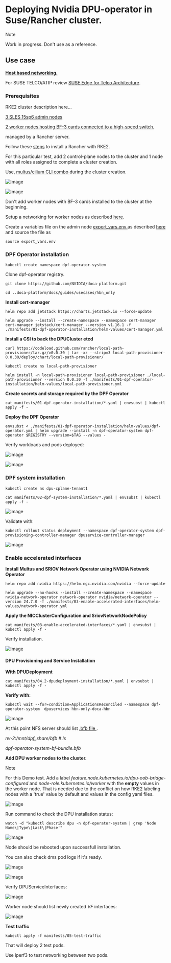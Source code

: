 # Deploying Nvidia DPU-operator in Suse/Rancher cluster.

> [!NOTE]
> Work in progress. Don't use as a reference.
> 

## Use case

[**Host based networking.**](https://github.com/NVIDIA/doca-platform/tree/release-v25.1/docs/guides/usecases/hbn_only#deploy-test-pods)

For SUSE TELCO/ATIP review [SUSE Edge for Telco Architecture](https://documentation.suse.com/suse-edge/3.2/single-html/edge/#atip-architecture).

### Prerequisites ###

RKE2 cluster description here...

<diagram>

<ins> 3 SLES 15sp6 admin nodes </ins> 

<ins> 2 worker nodes hosting BF-3 cards connected to a high-speed switch. </ins> 

managed by a Rancher server.

Follow these [steps](https://github.com/alex-isv/solutions-engineering/blob/main/Rancher/RKE2_cluster_deployment.md) to install a Rancher with RKE2.

For this particular test, add 2 control-plane nodes to the cluster and 1 node with all roles assigned to complete a cluster creation.

Use, <ins> multus/cilium CLI combo </ins> during the cluster creation.

![image](https://github.com/user-attachments/assets/e22172e5-3005-42b9-bab5-95c917063cd3)



![image](https://github.com/user-attachments/assets/5dfa95f1-6a71-4a31-95e3-85b8e6fe023c)


Don't add worker nodes with BF-3 cards installed to the cluster at the beginning.

Setup a networking for worker nodes as described [here](https://github.com/NVIDIA/doca-platform/blob/release-v25.1/docs/guides/usecases/host-network-configuration-prerequisite.md).

Create a variables file on the admin node <ins> export_vars.env </ins> as described [here](https://github.com/NVIDIA/doca-platform/tree/release-v25.1/docs/guides/usecases/hbn_only#0-required-variables) and source the file as

````
source export_vars.env
````

### DPF Operator installation

````
kubectl create namespace dpf-operator-system
````

Clone dpf-operator registry.

````
git clone https://github.com/NVIDIA/doca-platform.git
````

````
cd ..doca-platform/docs/guides/usecases/hbn_only
````

**Install cert-manager**

````
helm repo add jetstack https://charts.jetstack.io --force-update
````


````
helm upgrade --install --create-namespace --namespace cert-manager cert-manager jetstack/cert-manager --version v1.16.1 -f ./manifests/01-dpf-operator-installation/helm-values/cert-manager.yml
````

**Install a CSI to back the DPUCluster etcd**

````
curl https://codeload.github.com/rancher/local-path-provisioner/tar.gz/v0.0.30 | tar -xz --strip=3 local-path-provisioner-0.0.30/deploy/chart/local-path-provisioner/

kubectl create ns local-path-provisioner

helm install -n local-path-provisioner local-path-provisioner ./local-path-provisioner --version 0.0.30 -f ./manifests/01-dpf-operator-installation/helm-values/local-path-provisioner.yml
````

**Create secrets and storage required by the DPF Operator**

````
cat manifests/01-dpf-operator-installation/*.yaml | envsubst | kubectl apply -f -
````

**Deploy the DPF Operator**

````
envsubst < ./manifests/01-dpf-operator-installation/helm-values/dpf-operator.yml | helm upgrade --install -n dpf-operator-system dpf-operator $REGISTRY --version=$TAG --values -
````

Verify workloads and pods deployed:


![image](https://github.com/user-attachments/assets/fedb3529-78a0-4fda-8d65-7a58acdeb077)




![image](https://github.com/user-attachments/assets/85b4546b-532d-42a1-b1e5-ab12947a3722)


### DPF system installation



````
kubectl create ns dpu-cplane-tenant1

cat manifests/02-dpf-system-installation/*.yaml | envsubst | kubectl apply -f -
````


![image](https://github.com/user-attachments/assets/8badbb61-07d7-40fe-b3d8-ac00c53f216c)


Validate with:

````
kubectl rollout status deployment --namespace dpf-operator-system dpf-provisioning-controller-manager dpuservice-controller-manager

````


![image](https://github.com/user-attachments/assets/9b0a7781-fd3c-453c-bbab-22ab32faaad8)



### Enable accelerated interfaces

**Install Multus and SRIOV Network Operator using NVIDIA Network Operator**

````
helm repo add nvidia https://helm.ngc.nvidia.com/nvidia --force-update

helm upgrade --no-hooks --install --create-namespace --namespace nvidia-network-operator network-operator nvidia/network-operator --version 24.7.0 -f ./manifests/03-enable-accelerated-interfaces/helm-values/network-operator.yml
````

**Apply the NICClusterConfiguration and SriovNetworkNodePolicy**

````
cat manifests/03-enable-accelerated-interfaces/*.yaml | envsubst | kubectl apply -f -
````

Verify installation.

![image](https://github.com/user-attachments/assets/1d634722-0c0e-4f50-91ad-a5738f548f13)


#### DPU Provisioning and Service Installation

**With DPUDeployment**

````
cat manifests/04.2-dpudeployment-installation/*.yaml | envsubst | kubectl apply -f -
````

**Verify with:**

````
kubectl wait --for=condition=ApplicationsReconciled --namespace dpf-operator-system  dpuservices hbn-only-doca-hbn
````

![image](https://github.com/user-attachments/assets/9b2b7468-9dd2-488c-b595-b37228789a1a)

At this point NFS server should list <ins> .bfb file </ins>.

*nv-2:/mnt/dpf_share/bfb # ls*
  
*dpf-operator-system-bf-bundle.bfb*




**Add DPU worker nodes to the cluster.**

> [!NOTE]
> For this Demo test.
> Add a label *feature.node.kubernetes.io/dpu-oob-bridge-configured*
> and *node-role.kubernetes.io/worker* with the **empty** values in the worker node.
> That is needed due to the conflict on how RKE2 labeling nodes with a 'true' value by default and values in the config yaml files.

![image](https://github.com/user-attachments/assets/b4cb883b-fd9f-44d6-9045-f091b8890762)


Run command to check the DPU installation status:

````
watch -d "kubectl describe dpu -n dpf-operator-system | grep 'Node Name\|Type\|Last\|Phase'"

````


![image](https://github.com/user-attachments/assets/417d9302-8db6-44c3-be35-5f37789b7c49)

Node should be rebooted upon successfull installation.

You can also check dms pod logs if it's ready.

![image](https://github.com/user-attachments/assets/792c9857-5859-4a63-ac30-8cf0891e8b4a)


![image](https://github.com/user-attachments/assets/5445bbbd-3131-4192-987b-af2727bd5a9b)

Verify DPUServiceInterfaces:

![image](https://github.com/user-attachments/assets/8e1a5c02-627b-4f7a-bd48-188f7888e859)

Worker node should list newly created *VF* interfaces:

![image](https://github.com/user-attachments/assets/cea6534d-64dc-47d4-83d8-6d654e765838)


**Test traffic**

````
kubectl apply -f manifests/05-test-traffic
````

That will deploy 2 test pods.

Use iperf3 to test networking between two pods.


